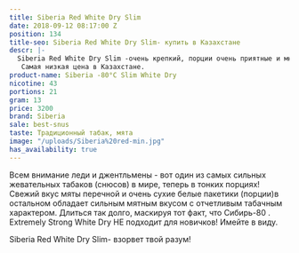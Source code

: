 ```yaml
---
title: Siberia Red White Dry Slim
date: 2018-09-12 08:17:00 Z
position: 134
title-seo: Siberia Red White Dry Slim- купить в Казахстане
descr: |-
  Siberia Red White Dry Slim -очень крепкий, порции очень приятные и много.
   Самая низкая цена в Казахстане.
product-name: Siberia -80°C Slim White Dry
nicotine: 43
portions: 21
gram: 13
price: 3200
brand: Siberia
sale: best-snus
taste: Традиционный табак, мята
image: "/uploads/Siberia%20red-min.jpg"
has_availability: true
---
```


Всем внимание леди и джентльмены - вот один из самых сильных жевательных табаков (снюсов) в мире, теперь в тонких порциях! Свежий вкус мяты перечной и очень сухие белые пакетики (порции)в остальном обладает сильным мятным вкусом с отчетливым табачным характером. Длиться так долго, маскируя тот факт, что Сибирь-80 . Extremely Strong White Dry НЕ подходит для новичков! Имейте в виду.

Siberia Red White Dry Slim- взорвет твой разум!
